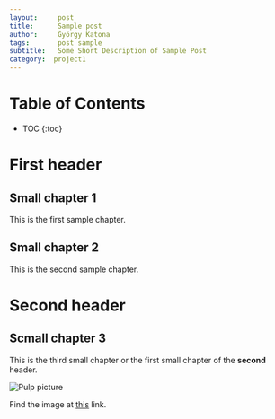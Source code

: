 ```yaml
---
layout:     post
title:      Sample post
author:     György Katona
tags: 		post sample
subtitle:  	Some Short Description of Sample Post
category:  project1
---
```

<!-- Start Writing Below in Markdown -->

# Table of Contents

* TOC
{:toc}

# First header

## Small chapter 1

This is the first sample chapter.

## Small chapter 2

This is the second sample chapter.

# Second header

## Scmall chapter 3

This is the third small chapter or the first small chapter of the **second** header.

![Pulp picture](https://georgekatona.github.io/img/bg_pulp.png)

Find the image at [this](https://georgekatona.github.io/img/bg_pulp.png) link.



